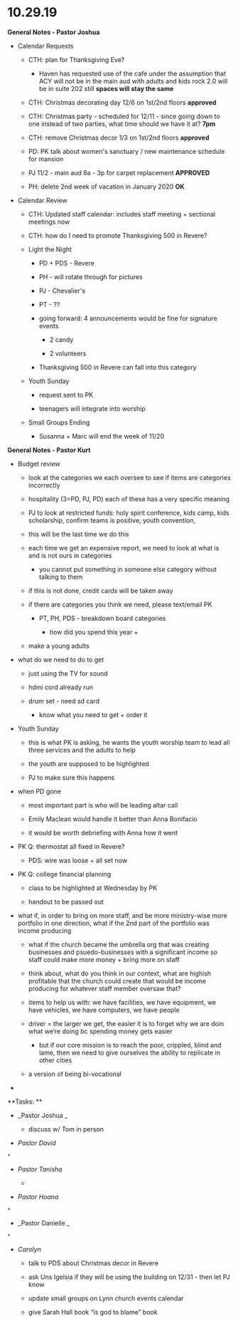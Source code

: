 #  **10.29.19**

**General Notes - Pastor Joshua**

  * Calendar Requests

    * CTH: plan for Thanksgiving Eve?

      * Haven has requested use of the cafe under the assumption that ACY will not be in the main aud with adults and kids rock 2.0 will be in suite 202 still **spaces will stay the same**

    * CTH: Christmas decorating day 12/6 on 1st/2nd floors **approved**

    * CTH: Christmas party - scheduled for 12/11 - since going down to one instead of two parties, what time should we have it at? **7pm**

    * CTH: remove Christmas decor 1/3 on 1st/2nd floors **approved**

    * PD: PK talk about women's sanctuary / new maintenance schedule for mansion

    * PJ 11/2 - main aud 8a - 3p for carpet replacement **APPROVED**

    * PH: delete 2nd week of vacation in January 2020 **OK**

  

  

  * Calendar Review

    * CTH: Updated staff calendar: includes staff meeting + sectional meetings now

    * CTH: how do I need to promote Thanksgiving 500 in Revere? 

    * Light the Night

      * PD + PDS - Revere

      * PH - will rotate through for pictures 

      * PJ - Chevalier's

      * PT - ??

      * going forward: 4 announcements would be fine for signature events

        * 2 candy 

        * 2 volunteers

      * Thanksgiving 500 in Revere can fall into this category 

    * Youth Sunday

      * request sent to PK

      * teenagers will integrate into worship

    * Small Groups Ending

      * Susanna + Marc will end the week of 11/20

  

  

**General Notes - Pastor Kurt**

  * Budget review

    * look at the categories we each oversee to see if items are categories incorrectly

    * hospitality (3=PD, PJ, PD) each of these has a very specific meaning

    * PJ to look at restricted funds:  holy spirit conference, kids camp, kids scholarship, confirm teams is positive, youth convention, 

    * this will be the last time we do this

    * each time we get an expensive report, we need to look at what is and is not ours in categories

      * you cannot put something in someone else category without talking to them

    * if this is not done, credit cards will be taken away

    * if there are categories you think we need, please text/email PK

      * PT, PH, PDS - breakdown board categories

        * how did you spend this year + 

    * make a young adults

  * what do we need to do to get 

    * just using the TV for sound

    * hdmi cord already run

    * drum set - need sd card

      * know what you need to get + order it

  * Youth Sunday

    * this is what PK is asking, he wants the youth worship team to lead all three services and the adults to help

    * the youth are supposed to be highlighted

    * PJ to make sure this happens

  * when PD gone

    * most important part is who will be leading altar call

    * Emily Maclean would handle it better than Anna Bonifacio

    * it would be worth debriefing with Anna how it went

  * PK Q: thermostat all fixed in Revere?

    * PDS: wire was loose + all set now

  * PK Q: college financial planning

    * class to be highlighted at Wednesday by PK

    * handout to be passed out

  * what if, in order to bring on more staff, and be more ministry-wise more portfolio in one direction, what if the 2nd part of the portfolio was income producing 

    * what if the church became the umbrella org that was creating businesses and psuedo-businesses with a significant income so staff could make more money + bring more on staff

    * think about, what do you think in our context, what are highish profitable that the church could create that would be income producing for whatever staff member oversaw that?

    * items to help us with: we have facilities, we have equipment, we have vehicles, we have computers, we have people

    * driver = the larger we get, the easier it is to forget why we are doin what we’re doing bc spending money gets easier

      * but if our core mission is to reach the poor, crippled, blind and lame, then we need to give ourselves the ability to replicate in other cities

    * a version of being bi-vocational

  *   

  

**Tasks:  **

  * _Pastor  Joshua _

    * discuss w/ Tom in person

  *  _Pastor  David_

    *  

  * _Pastor Tanisha_

    *   

  *  _Pastor Hoana_

    *   

  *  _Pastor  Danielle _

    *   

  * _Carolyn_

    * talk to PDS about Christmas decor in Revere

    * ask Uns Igelsia if they will be using the building on 12/31 - then let PJ know

    * update small groups on Lynn church events calendar

    * give Sarah Hall book “is god to blame” book

  

